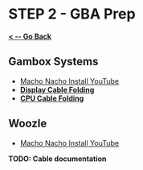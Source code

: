# STEP 2 - GBA Prep

**[< -- Go Back](../README.md)**

## Gambox Systems

* [Macho Nacho Install YouTube](https://www.youtube.com/watch?v=TSE6hmjlmOE)
* **[Display Cable Folding](../Cable%20Folding/Gamebox%20-%20Display%20Cable.md)**
* **[CPU Cable Folding](../Cable%20Folding/Gamebox%20-%20CPU%20Cable.md)**

## Woozle

* [Macho Nacho Install YouTube](https://www.youtube.com/watch?v=oOdEZN_bgfA)

**TODO: Cable documentation**